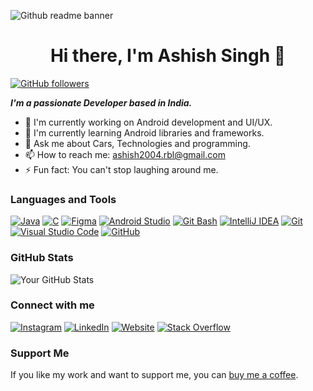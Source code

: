 ![Github readme banner](https://github.com/Ashish-9455187250/Ashish-9455187250/assets/94695243/7c6329b2-e85d-468e-a680-a8157e30de26)


<h1 align = "center">  Hi there, I'm Ashish Singh 👋 </h1>

[![GitHub followers](https://img.shields.io/github/followers/Ashish-9455187250?style=social)](https://github.com/)

 ***I'm a passionate Developer based in India.***

- 🔭 I'm currently working on Android development and UI/UX.
- 🌱 I'm currently learning Android libraries and frameworks.
- 💬 Ask me about Cars, Technologies and programming.
- 📫 How to reach me: ashish2004.rbl@gmail.com
- ⚡ Fun fact: You can't stop laughing around me.

### Languages and Tools

[![Java](https://img.shields.io/badge/-Java-007396?style=for-the-badge&logo=java&logoColor=white)](https://www.java.com/)
[![C](https://img.shields.io/badge/-C-00599C?style=for-the-badge&logo=c&logoColor=white)](https://en.wikipedia.org/wiki/C_(programming_language))
[![Figma](https://img.shields.io/badge/-Figma-F24E1E?style=for-the-badge&logo=figma&logoColor=white)](https://www.figma.com/)
[![Android Studio](https://img.shields.io/badge/-Android%20Studio-3DDC84?style=for-the-badge&logo=android-studio&logoColor=white)](https://developer.android.com/studio)
[![Git Bash](https://img.shields.io/badge/-Git%20Bash-4EAA25?style=for-the-badge&logo=git&logoColor=white)](https://gitforwindows.org/)
[![IntelliJ IDEA](https://img.shields.io/badge/-IntelliJ%20IDEA-000000?style=for-the-badge&logo=intellij-idea&logoColor=white)](https://www.jetbrains.com/idea/)
[![Git](https://img.shields.io/badge/-Git-F05032?style=for-the-badge&logo=git&logoColor=white)](https://git-scm.com/)
[![Visual Studio Code](https://img.shields.io/badge/-Visual%20Studio%20Code-007ACC?style=flat&logo=visual-studio-code&logoColor=white)](https://code.visualstudio.com/)
[![GitHub](https://img.shields.io/badge/-GitHub-181717?style=flat&logo=github)](https://github.com/)

### GitHub Stats

![Your GitHub Stats](https://github-readme-stats.vercel.app/api?username=Ashish-9455187250&show_icons=true&count_private=true)

### Connect with me
[![Instagram](https://img.shields.io/badge/Instagram-singh_ashish_3003-orange?style=flat&logo=instagram)](https://www.instagram.com/singh_ashish_3003/)
[![LinkedIn](https://img.shields.io/badge/LinkedIn-Ashish_Singh-blue?style=flat&logo=linkedin)](https://www.linkedin.com/in/ashish-singh-475439226/)
[![Website](https://img.shields.io/badge/-Website-4285F4?style=flat&logo=google-chrome&logoColor=white)](https://ashishsingh3003.wixsite.com/myportfolio)
[![Stack Overflow](https://img.shields.io/badge/Stack%20Overflow-Ashish_Singh-orange?style=flat&logo=stackoverflow)](https://stackoverflow.com/users/17457283/ashish-singh)

### Support Me

If you like my work and want to support me, you can [buy me a coffee](https://www.buymeacoffee.com/your-username).

<!-- Optional: Add more sections as needed (e.g., Projects, Recent Blog Posts, etc.) -->
